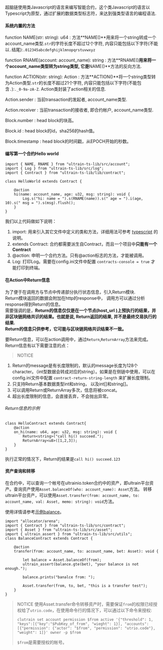 超脑链使用类Javascript的语言来编写智能合约，这个类Javascript的语言以Typescript为原型，通过扩展的数据类型标志符，来达到强类型语言的编程语法.

#### 系统内置的方法

function NAME\(str: string\): u64 : 方法\*\*NAME\(\)\*\*用来将一个string转成一个account\_name类型.`str`的字符长度不超过12个字符, 内容只能包括以下字符\(不能以`.`结尾\):`.012345abcdefghijklmnopqrstuvwxyz`

function RNAME\(account: account\_name\): string : 方法\*\*RNAME\(\)**用来将一个account\_name类型转为string类型, 它是**NAME\(\)\*\*方法的反向方法.

function ACTION\(str: string\): Action : 方法\*\*ACTION\(\)\*\*将一个string类型转为Action类型.`str`的长度不超过21个字符, 内容只能包括以下字符\(不能包含`.`\):`._0-9a-zA-Z`. Action类封装了action相关的信息.

Action.sender : 当前transaction的发起者, account\_name类型.

Action.receiver : 当前transaction的接收者, 即合约帐户, account\_name类型.

Block.number : head block的块高。

Block.id : head block的id，sha256的hash值。

Block.timestamp : head block的时间戳，从EPOCH开始的秒数。

#### 编写第一个合约Hello world

```
import { NAME, RNAME } from "ultrain-ts-lib/src/account";
import { Log } from "ultrain-ts-lib/src/log";
import { Contract } from "ultrain-ts-lib/lib/contract";

class HelloWorld extends Contract {

    @action
    hi(name: account_name, age: u32, msg: string): void {
        Log.s("hi: name = ").s(RNAME(name)).s(" age = ").i(age, 10).s(" msg = ").s(msg).flush();
    }
}
```

我们以上代码做如下说明：

1. import: 用来引入其它文件中定义的类和方法，详细用法可参考
   [typescript](https://www.tutorialspoint.com/typescript/index.htm)
   的说明。
2. extends Contract: 合约都需要派生自Contract，而且一个项目中**只能有一个Contract**
3. @action: 申明一个合约方法。只有@action标志的方法，才能被调用。
4. Log: 打印Log。需要在config.ini文件中配置
   `contracts-console = true`
   才能打印到终端。

#### 在Action中Return信息

为了便于在调用方与节点中传递部分执行状态信息，引入Return模块.  
Return模块返回的数据会附加在http的response中， 调用方可以通过分析response得到Return的信息。  
需要强调的是，**Return的信息仅仅是在一个节点\(host\_url \)上预执行的结果，并非区块链网络共识的结果。也就是说, Return返回的结果, 并不是最终交易执行的结果.**  
**Return的信息只供参考，它可能与区块链网络共识结果不一致。**

要Return信息，可以在action调用中，通过`Return`,`ReturnArray`方法来完成。Return信息有以下需要注意的点：

> NOTICE

1. Return的message是有长度限制的，默认的message长度为128个character。（int型数据会转成对应的string）。如果是在侧链中使用，可以在config.ini文件中配置
   `contract-return-string-length`
   来扩展长度限制。
2. 只支持Return基本数据类型int和string， 以及int\[\]和string\[\]。
3. 可以调用Return或ReturnArray多次，信息将被concat。
4. 超出长度限制的信息，会直接丢弃，不会抛出异常。

###### Return信息的示例

```
class HelloContract extends Contract{
    @action
    on_hi(name: u64, age: u32, msg: string): void {
        Return<string>("call hi() succeed.");
        ReturnArray<u8>([1,2,3]);
    }
}
```

执行正常的情况下，Return的结果是`call hi() succeed.123`

#### 资产查询和转移

在合约中，可以查询一个帐号在ultrainio.token合约中的资产，即ultrain平台资产。查询资产使用`Asset.balanceOf(who: account_name): Asset`方法。 转移ultrain平台资产，可以使用`Asset.transfer(from: account_name, to: account_name, val: Asset, memo: string): void`方法。

使用详情请参考[示例balance](https://github.com/ultrain-os/ultrain-ts-lib/blob/master/example/balance/balance.ts)。

```
import "allocator/arena";
import { Contract } from "ultrain-ts-lib/src/contract";
import { Asset } from "ultrain-ts-lib/src/asset";
import { ultrain_assert } from "ultrain-ts-lib/src/utils";
class BalanceContract extends Contract {

    @action
    transfer(from: account_name, to: account_name, bet: Asset): void {

        let balance = Asset.balanceOf(from);
        ultrain_assert(balance.gte(bet), "your balance is not enough.");

        balance.prints("banalce from: ");

        Asset.transfer(from, to, bet, "this is a transfer test");
    }
}
```

> NOTICE 使用Asset.transfer命令转移资产时，需要保证`from`的权限已经授权给了`utrio.code`，在使用命令行的情况下，可以通过以下命令来授权:
>
> `clutrain set account permission $from active '{"threshold": 1, "keys":[{"key":"$PubKey_of_from", "wieght": 1}], "accounts": [{"permission": {"actor": "$from", "permission": "utrio.code"}, "weight": 1]}' owner -p $from `
>
> `$from`是需要授权的帐号。



